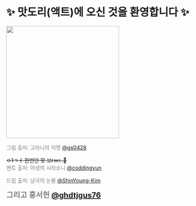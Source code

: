 # ✨ 맛도리(액트)에 오신 것을 환영합니다 ✨

<img src='https://media.discordapp.net/attachments/1195013861758205982/1225066686277746769/-_2024_4_3_21.18.jpg?ex=661fc742&is=660d5242&hm=a197ed8873de0c0dc8be48b46e29e373a8401da3a96540ef57f8c6a9011dc40c&=&format=webp&width=1106&height=1106' style="width: 300px; height: auto">

<span style="color: gray">그림 출처: 고라니의 익명 <a href="https://github.com/gs0428">@gs0428</a></span>

~~ㅇ1ㄱㅓ 한번만 맛 보rㅂr..🤤~~
<br />
<span style="color: gray">멘트 출처: 야생의 시라소니 <a href="https://github.com/coddingyun">@coddingyun</a></span>

<span style="color: gray">드립 출처: 남극의 눈물 <a href="https://github.com/ShinYoung-Kim">@ShinYoung-Kim</a></span>

<span style="color: gray; font-size: 20px; font-weight: bold">그리고 홍서현 <a href="https://github.com/ghdtjgus76">@ghdtjgus76</a></span>